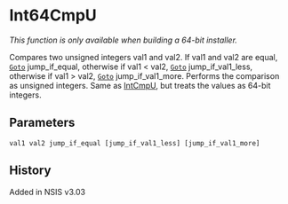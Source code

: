 # Int64CmpU

*This function is only available when building a 64-bit installer.*

Compares two unsigned integers val1 and val2. If val1 and val2 are equal, [`Goto`][1] jump\_if\_equal, otherwise if val1 < val2, [`Goto`][1] jump\_if\_val1\_less, otherwise if val1 > val2, [`Goto`][1] jump\_if\_val1\_more. Performs the comparison as unsigned integers. Same as [IntCmpU][2], but treats the values as 64-bit integers.

## Parameters

    val1 val2 jump_if_equal [jump_if_val1_less] [jump_if_val1_more]

## History

Added in NSIS v3.03

[1]: Goto.md
[2]: IntCmpU.md
